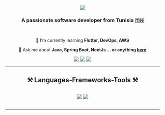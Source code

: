 <h1 align="center">
    <img src="https://readme-typing-svg.herokuapp.com/?font=Righteous&size=35&center=true&vCenter=true&width=500&height=70&duration=4000&lines=Hi+There!+👋;+I'm+Rabia+Louhichi!;" />
</h1>

<h3 align="center">A passionate software developer from Tunisia 🇹🇳</h3>

<br/>

<div align="center">
  
 🌱 I’m currently learning **Flutter, DevOps, AWS**

💬 Ask me about **Java, Spring Boot, NextJs ... or anything [here](https://github.com/7rouzz/7rouzz/issues)**

 </div>
 
<div align="center"> 
  <a href="mailto:rabialouhichi.dev@gmail.com">
    <img src="https://img.shields.io/badge/Gmail-333333?style=for-the-badge&logo=gmail&logoColor=red" />
  </a>
  <a href="https://www.linkedin.com/in/rabia-louhichi" target="_blank">
    <img src="https://img.shields.io/badge/LinkedIn-0077B5?style=for-the-badge&logo=linkedin&logoColor=white" target="_blank" />
  </a>
  <a href="https://rlh-portfolio.vercel.app/" target="_blank">
     <img src="https://img.shields.io/badge/Portfolio-FF5722?style=for-the-badge&logo=todoist&logoColor=white" target="_blank" /> <!-- sqlite, safari, google-chrome are other good icon options -->
  </a>
</div>

 <hr/>
 
<h2 align="center">⚒️ Languages-Frameworks-Tools ⚒️</h2>
<br/>
<div align="center">
    <img src="https://skillicons.dev/icons?i=react,bootstrap,mui,html,css,angular,flutter,vscode,next,github,figma,tailwind,git,docker," />
    <img src="https://skillicons.dev/icons?i=spring,linux,laravel,nestjs,py,php,java,rust,javascript,typescript,go,firebase,mongodb,mysql" /><br>
</div>

<br/>
<hr/>

